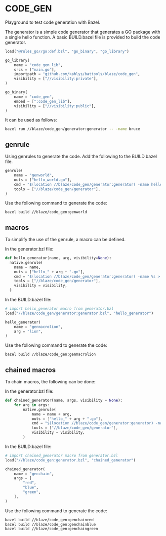 # CODE_GEN

Playground to test code generation with Bazel.

The generator is a simple code generator that generates a GO package with a single hello function.
A basic BUILD.bazel file is provided to build the code generator.

```python
load("@rules_go//go:def.bzl", "go_binary", "go_library")

go_library(
    name = "code_gen_lib",
    srcs = ["main.go"],
    importpath = "github.com/kahlys/battools/blaze/code_gen",
    visibility = ["//visibility:private"],
)

go_binary(
    name = "code_gen",
    embed = [":code_gen_lib"],
    visibility = ["//visibility:public"],
)
```

It can be used as follows:

```sh
bazel run //blaze/code_gen/generator:generator -- -name bruce
```

## genrule

Using genrules to generate the code. Add the following to the BUILD.bazel file.

```python
genrule(
    name = "genworld",
    outs = ["hello_world.go"],
    cmd = "$(location //blaze/code_gen/generator:generator) -name hello > $@",
    tools = ["//blaze/code_gen/generator"],
)
```

Use the following command to generate the code:

```sh
bazel build //blaze/code_gen:genworld
```

## macros

To simplify the use of the genrule, a macro can be defined.

In the generator.bzl file:

```python
def hello_generator(name, arg, visibility=None):
  native.genrule(
    name = name,
    outs = ["hello_" + arg + ".go"],
    cmd = "$(location //blaze/code_gen/generator:generator) -name %s > $@" % arg,
    tools = ["//blaze/code_gen/generator"],
    visibility = visibility,
  )
```

In the BUILD.bazel file:

```python
# import hello_generator macro from generator.bzl
load("//blaze/code_gen/generator:generator.bzl", "hello_generator")

hello_generator(
    name = "genmacrolion",
    arg = "lion",
)
```

Use the following command to generate the code:

```sh
bazel build //blaze/code_gen:genmacrolion
```

## chained macros

To chain macros, the following can be done:

In the generator.bzl file:

```python
def chained_generator(name, args, visibility = None):
    for arg in args:
        native.genrule(
            name = name + arg,
            outs = ["hello_" + arg + ".go"],
            cmd = "$(location //blaze/code_gen/generator:generator) -name %s > $@" % arg,
            tools = ["//blaze/code_gen/generator"],
            visibility = visibility,
        )
```

In the BUILD.bazel file:

```python
# import chained_generator macro from generator.bzl
load("//blaze/code_gen:generator.bzl", "chained_generator")

chained_generator(
    name = "genchain",
    args = [
        "red",
        "blue",
        "green",
    ],
)
```

Use the following command to generate the code:

```sh
bazel build //blaze/code_gen:genchainred
bazel build //blaze/code_gen:genchainblue
bazel build //blaze/code_gen:genchaingreen
```